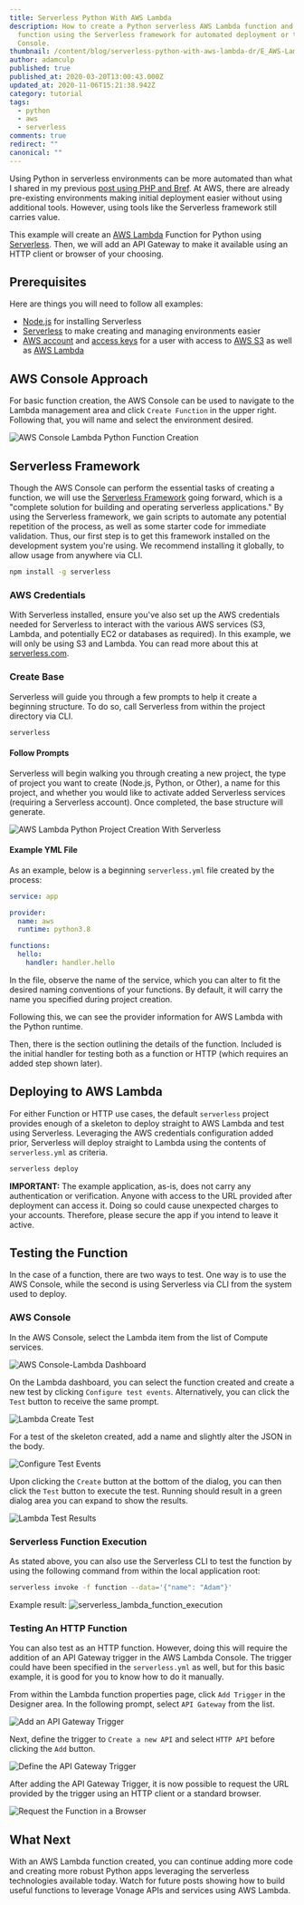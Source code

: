 ```yaml
---
title: Serverless Python With AWS Lambda
description: How to create a Python serverless AWS Lambda function and HTTP
  function using the Serverless framework for automated deployment or the AWS
  Console.
thumbnail: /content/blog/serverless-python-with-aws-lambda-dr/E_AWS-Lambda_1200x600-1.png
author: adamculp
published: true
published_at: 2020-03-20T13:00:43.000Z
updated_at: 2020-11-06T15:21:38.942Z
category: tutorial
tags:
  - python
  - aws
  - serverless
comments: true
redirect: ""
canonical: ""
---
```

Using Python in serverless environments can be more automated than what I shared in my previous [post using PHP and Bref](https://www.nexmo.com/blog/2020/03/02/aws-lambda-with-php-using-bref-and-serverless-framework-dr). At AWS, there are already pre-existing environments making initial deployment easier without using additional tools. However, using tools like the Serverless framework still carries value.

This example will create an [AWS Lambda](https://aws.amazon.com/lambda/) Function for Python using [Serverless](https://serverless.com). Then, we will add an API Gateway to make it available using an HTTP client or browser of your choosing.

## Prerequisites

Here are things you will need to follow all examples:

* [Node.js](https://nodejs.org/en/) for installing Serverless
* [Serverless](https://serverless.com) to make creating and managing environments easier
* [AWS account](https://aws.amazon.com/) and [access keys](https://docs.aws.amazon.com/IAM/latest/UserGuide/introduction.html) for a user with access to [AWS S3](https://docs.aws.amazon.com/s3/) as well as [AWS Lambda](https://docs.aws.amazon.com/lambda/latest/dg/welcome.html)

## AWS Console Approach

For basic function creation, the AWS Console can be used to navigate to the Lambda management area and click `Create Function` in the upper right. Following that, you will name and select the environment desired.

![AWS Console Lambda Python Function Creation](/content/blog/serverless-python-with-aws-lambda/aws_console_name_function.png "AWS Console Lambda Python Function Creation")

## Serverless Framework

Though the AWS Console can perform the essential tasks of creating a function, we will use the [Serverless Framework](https://serverless.com) going forward, which is a "complete solution for building and operating serverless applications." By using the Serverless framework, we gain scripts to automate any potential repetition of the process, as well as some starter code for immediate validation. Thus, our first step is to get this framework installed on the development system you're using. We recommend installing it globally, to allow usage from anywhere via CLI.

```bash
npm install -g serverless
```

### AWS Credentials

With Serverless installed, ensure you've also set up the AWS credentials needed for Serverless to interact with the various AWS services (S3, Lambda, and potentially EC2 or databases as required). In this example, we will only be using S3 and Lambda. You can read more about this at [serverless.com](https://serverless.com/framework/docs/providers/aws/guide/credentials/#using-aws-access-keys).

### Create Base

Serverless will guide you through a few prompts to help it create a beginning structure. To do so, call Serverless from within the project directory via CLI.

```bash
serverless
```

#### Follow Prompts

Serverless will begin walking you through creating a new project, the type of project you want to create (Node.js, Python, or Other), a name for this project, and whether you would like to activate added Serverless services (requiring a Serverless account). Once completed, the base structure will generate.

![AWS Lambda Python Project Creation With Serverless](/content/blog/serverless-python-with-aws-lambda/aws_lambda_python_project_creation.png "AWS Lambda Python Project Creation With Serverless")

#### Example YML File

As an example, below is a beginning `serverless.yml` file created by the process:

```yaml
service: app

provider:
  name: aws
  runtime: python3.8

functions:
  hello:
    handler: handler.hello
```

In the file, observe the name of the service, which you can alter to fit the desired naming conventions of your functions. By default, it will carry the name you specified during project creation.

Following this, we can see the provider information for AWS Lambda with the Python runtime.

Then, there is the section outlining the details of the function. Included is the initial handler for testing both as a function or HTTP (which requires an added step shown later).

## Deploying to AWS Lambda

For either Function or HTTP use cases, the default `serverless` project provides enough of a skeleton to deploy straight to AWS Lambda and test using Serverless. Leveraging the AWS credentials configuration added prior, Serverless will deploy straight to Lambda using the contents of `serverless.yml` as criteria.

```bash
serverless deploy
```

**IMPORTANT:** The example application, as-is, does not carry any authentication or verification. Anyone with access to the URL provided after deployment can access it. Doing so could cause unexpected charges to your accounts. Therefore, please secure the app if you intend to leave it active.

## Testing the Function

In the case of a function, there are two ways to test. One way is to use the AWS Console, while the second is using Serverless via CLI from the system used to deploy.

### AWS Console

In the AWS Console, select the Lambda item from the list of Compute services.

![AWS Console-Lambda Dashboard](/content/blog/serverless-python-with-aws-lambda/aws_console_compute_lambda.png "AWS Console-Lambda Dashboard")

On the Lambda dashboard, you can select the function created and create a new test by clicking `Configure test events`. Alternatively, you can click the `Test` button to receive the same prompt.

![Lambda Create Test](/content/blog/serverless-python-with-aws-lambda/lambda_function_create_test.png "Lambda Create Test")

For a test of the skeleton created, add a name and slightly alter the JSON in the body.

![Configure Test Events](/content/blog/serverless-python-with-aws-lambda/configure_test_events.png "Configure Test Events")

Upon clicking the `Create` button at the bottom of the dialog, you can then click the `Test` button to execute the test. Running should result in a green dialog area you can expand to show the results.

![Lambda Test Results](/content/blog/serverless-python-with-aws-lambda/lambda_test_results.png "Lambda Test Results")

### Serverless Function Execution

As stated above, you can also use the Serverless CLI to test the function by using the following command from within the local application root:

```bash
serverless invoke -f function --data='{"name": "Adam"}'
```

Example result:
![serverless_lambda_function_execution](https://www.nexmo.com/wp-content/uploads/2020/03/serverless_lambda_function_execution.png "Serverless Lambda Function Execution")

### Testing An HTTP Function

You can also test as an HTTP function. However, doing this will require the addition of an API Gateway trigger in the AWS Lambda Console. The trigger could have been specified in the `serverless.yml` as well, but for this basic example, it is good for you to know how to do it manually.

From within the Lambda function properties page, click `Add Trigger` in the Designer area. In the following prompt, select `API Gateway` from the list.

![Add an API Gateway Trigger](/content/blog/serverless-python-with-aws-lambda/45f61f57-3077-4f6a-8493-52f12a050680.png "Add an API Gateway Trigger")

Next, define the trigger to `Create a new API` and select `HTTP API` before clicking the `Add` button.

![Define the API Gateway Trigger](/content/blog/serverless-python-with-aws-lambda/b4a21e49-7050-4683-933e-8b22bf3e5c13.png "Define the API Gateway Trigger")

After adding the API Gateway Trigger, it is now possible to request the URL provided by the trigger using an HTTP client or a standard browser.

![Request the Function in a Browser](/content/blog/serverless-python-with-aws-lambda/browser_api_gateway_launch.png "Request the Function in a Browser")

## What Next

With an AWS Lambda function created, you can continue adding more code and creating more robust Python apps leveraging the serverless technologies available today. Watch for future posts showing how to build useful functions to leverage Vonage APIs and services using AWS Lambda.